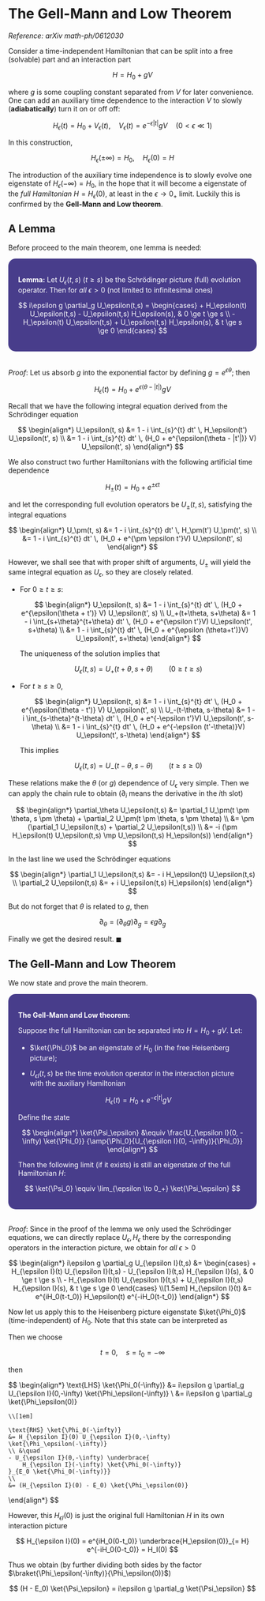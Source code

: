 <style>
    .katex {
        font-size: 1.1em;
    }
    .remark {
        border-radius: 15px;
        padding: 20px;
        background-color: SeaGreen;
        color: White;
    }
    .result {
        border-radius: 15px;
        padding: 20px;
        background-color: DarkSlateBlue;
        color: White;
    }
</style>

# The Gell-Mann and Low Theorem

*Reference: arXiv math-ph/0612030*

Consider a time-independent Hamiltonian that can be split into a free (solvable) part and an interaction part

$$
H = H_0 + gV
$$

where $g$ is some coupling constant separated from $V$ for later convenience. One can add an auxiliary time dependence to the interaction $V$ to slowly (**adiabatically**) turn it on or off off:

$$
H_\epsilon(t) = H_0 + V_\epsilon(t), \quad 
V_\epsilon(t) = e^{-\epsilon|t|} g V
\quad (0 < \epsilon \ll 1)
$$

In this construction, 

$$
H_\epsilon(\pm \infty) = H_0, \quad
H_\epsilon(0) = H
$$

The introduction of the auxiliary time independence is to slowly evolve one eigenstate of $H_\epsilon(-\infty) = H_0$, in the hope that it will become a eigenstate of the *full Hamiltonian* $H = H_\epsilon(0)$, at least in the $\epsilon \to 0_+$ limit. Luckily this is confirmed by the **Gell-Mann and Low theorem**.

## A Lemma

Before proceed to the main theorem, one lemma is needed:

<div class="result">

**Lemma:** Let $U_\epsilon(t,s) \ (t \ge s)$ be the Schrödinger picture (full) evolution operator. Then for *all* $\epsilon > 0$ (not limited to infinitesimal ones)

$$
i\epsilon g \partial_g U_\epsilon(t,s)
= \begin{cases}
    + H_\epsilon(t) U_\epsilon(t,s) - U_\epsilon(t,s) H_\epsilon(s),
    & 0 \ge t \ge s \\
    - H_\epsilon(t) U_\epsilon(t,s) + U_\epsilon(t,s) H_\epsilon(s),
    & t \ge s \ge 0
\end{cases}
$$

</div><br>

*Proof*: Let us absorb $g$ into the exponential factor by defining $g = e^{\epsilon \theta}$; then

$$
H_\epsilon(t) = H_0 + e^{\epsilon(\theta - |t|)} gV
$$

Recall that we have the following integral equation derived from the Schrödinger equation

$$
\begin{align*}
    U_\epsilon(t, s) &= 1 - i \int_{s}^{t} dt' \, 
    H_\epsilon(t') U_\epsilon(t', s)
    \\
    &= 1 - i \int_{s}^{t} dt' \, 
    (H_0 + e^{\epsilon(\theta - |t'|)} V) U_\epsilon(t', s)
\end{align*}
$$

We also construct two further Hamiltonians with the following artificial time dependence

$$
H_\pm(t) = H_0 + e^{\pm \epsilon t}
$$

and let the corresponding full evolution operators be $U_\pm(t,s)$, satisfying the integral equations

$$
\begin{align*}
    U_\pm(t, s) &= 1 - i \int_{s}^{t} dt' \, 
    H_\pm(t') U_\pm(t', s)
    \\
    &= 1 - i \int_{s}^{t} dt' \, 
    (H_0 + e^{\pm \epsilon t'}V) U_\epsilon(t', s)
\end{align*}
$$

However, we shall see that with proper shift of arguments, $U_\pm$ will yield the same integral equation as $U_\epsilon$, so they are closely related. 

- For $0 \ge t \ge s$:
    
    $$
    \begin{align*}
        U_\epsilon(t, s) &= 1 - i \int_{s}^{t} dt' \, 
        (H_0 + e^{\epsilon(\theta + t')} V) U_\epsilon(t', s)
        \\
        U_+(t+\theta, s+\theta) 
        &= 1 - i \int_{s+\theta}^{t+\theta} dt' \, 
        (H_0 + e^{\epsilon t'}V) U_\epsilon(t', s+\theta)
        \\
        &= 1 - i \int_{s}^{t} dt' \, 
        (H_0 + e^{\epsilon (\theta+t')}V) U_\epsilon(t', s+\theta)
    \end{align*}
    $$

    The uniqueness of the solution implies that

    $$
    U_\epsilon(t, s) = U_+(t+\theta, s+\theta) 
    \qquad (0 \ge t \ge s)
    $$

- For $t \ge s \ge 0$,

    $$
    \begin{align*}
        U_\epsilon(t, s) &= 1 - i \int_{s}^{t} dt' \, 
        (H_0 + e^{\epsilon(\theta - t')} V) U_\epsilon(t', s)
        \\
        U_-(t-\theta, s-\theta) 
        &= 1 - i \int_{s-\theta}^{t-\theta} dt' \, 
        (H_0 + e^{-\epsilon t'}V) U_\epsilon(t', s-\theta)
        \\
        &= 1 - i \int_{s}^{t} dt' \, 
        (H_0 + e^{-\epsilon (t'-\theta)}V) U_\epsilon(t', s-\theta)
    \end{align*}
    $$

    This implies

    $$
    U_\epsilon(t, s) = U_-(t-\theta, s-\theta) 
    \qquad (t \ge s \ge 0)
    $$

These relations make the $\theta$ (or $g$) dependence of $U_\epsilon$ very simple. Then we can apply the chain rule to obtain ($\partial_i$ means the derivative in the $i$th slot)

$$
\begin{align*}
    \partial_\theta U_\epsilon(t,s)
    &= \partial_1 U_\pm(t \pm \theta, s \pm \theta) 
    + \partial_2 U_\pm(t \pm \theta, s \pm \theta)
    \\
    &= \pm (\partial_1 U_\epsilon(t,s) + \partial_2 U_\epsilon(t,s))
    \\
    &= -i (\pm H_\epsilon(t) U_\epsilon(t,s)
    \mp U_\epsilon(t,s) H_\epsilon(s))
\end{align*}
$$

In the last line we used the Schrödinger equations

$$
\begin{align*}
    \partial_1 U_\epsilon(t,s) 
    &= - i H_\epsilon(t) U_\epsilon(t,s) \\
    \partial_2 U_\epsilon(t,s)
    &= + i U_\epsilon(t,s) H_\epsilon(s)
\end{align*}
$$

But do not forget that $\theta$ is related to $g$, then

$$
\partial_\theta
= (\partial_\theta g) \partial_g
= \epsilon g \partial_g
$$

Finally we get the desired result. $\blacksquare$

## The Gell-Mann and Low Theorem

We now state and prove the main theorem. 

<div class="result">

**The Gell-Mann and Low theorem:** 

Suppose the full Hamiltonian can be separated into $H = H_0 + gV$. Let:

- $\ket{\Phi_0}$ be an eigenstate of $H_0$ (in the free Heisenberg picture);
- $U_{\epsilon I}(t, s)$ be the time evolution operator in the interaction picture with the auxiliary Hamiltonian
    
    $$
    H_\epsilon(t) = H_0 + e^{-\epsilon|t|} g V
    $$

Define the state 

$$
\begin{align*}
    \ket{\Psi_\epsilon} 
    &\equiv \frac{U_{\epsilon I}(0, -\infty) \ket{\Phi_0}}
    {\amp{\Phi_0}{U_{\epsilon I}(0, -\infty)}{\Phi_0}}
\end{align*}
$$

Then the following limit (if it exists) is still an eigenstate of the full Hamiltonian $H$:

$$
\ket{\Psi_0} \equiv \lim_{\epsilon \to 0_+} 
\ket{\Psi_\epsilon}
$$

</div><br>

*Proof*: Since in the proof of the lemma we only used the Schrödinger equations, we can directly replace $U_\epsilon, H_\epsilon$ there by the corresponding operators in the interaction picture, we obtain for *all* $\epsilon > 0$ 

$$
\begin{align*}
    i\epsilon g \partial_g U_{\epsilon I}(t,s)
    &= \begin{cases}
        + H_{\epsilon I}(t) U_{\epsilon I}(t,s) - U_{\epsilon I}(t,s) H_{\epsilon I}(s),
        & 0 \ge t \ge s \\
        - H_{\epsilon I}(t) U_{\epsilon I}(t,s) + U_{\epsilon I}(t,s) H_{\epsilon I}(s),
        & t \ge s \ge 0
    \end{cases}
    \\[1.5em]
    H_{\epsilon I}(t) 
    &= e^{iH_0(t-t_0)} H_\epsilon(t) e^{-iH_0(t-t_0)}
\end{align*}
$$

Now let us apply this to the Heisenberg picture eigenstate $\ket{\Phi_0}$ (time-independent) of $H_0$. Note that this state can be interpreted as

Then we choose

$$
t = 0, \quad s = t_0 = -\infty
$$

then

$$
\begin{align*}
    \text{LHS} \ket{\Phi_0(-\infty)}
    &= i\epsilon g \partial_g 
    U_{\epsilon I}(0,-\infty) \ket{\Phi_\epsilon(-\infty)}
    \\
    &= i\epsilon g \partial_g \ket{\Phi_\epsilon(0)}
    
    \\[1em]

    \text{RHS} \ket{\Phi_0(-\infty)}
    &= H_{\epsilon I}(0) U_{\epsilon I}(0,-\infty) 
    \ket{\Phi_\epsilon(-\infty)}
    \\ &\quad
    - U_{\epsilon I}(0,-\infty) \underbrace{
        H_{\epsilon I}(-\infty) \ket{\Phi_0(-\infty)}
    }_{E_0 \ket{\Phi_0(-\infty)}}
    \\
    &= (H_{\epsilon I}(0) - E_0) \ket{\Phi_\epsilon(0)}
\end{align*}
$$

However, this $H_{\epsilon I}(0)$ is just the original full Hamiltonian $H$ in its own interaction picture

$$
H_{\epsilon I}(0) = e^{iH_0(0-t_0)} 
\underbrace{H_\epsilon(0)}_{= H} e^{-iH_0(0-t_0)}
= H_I(0)
$$

Thus we obtain (by further dividing both sides by the factor $\braket{\Phi_\epsilon(-\infty)}{\Phi_\epsilon(0)}$)

$$
(H - E_0) \ket{\Psi_\epsilon}
= i\epsilon g \partial_g \ket{\Psi_\epsilon}
$$
